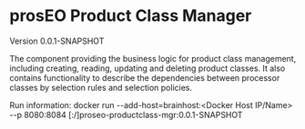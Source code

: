 # prosEO Product Class Manager

Version 0.0.1-SNAPSHOT

The component providing the business logic for product class management, including creating, reading, updating and deleting product classes. It also contains functionality to describe the dependencies between processor classes by selection rules and selection policies.

Run information:
    docker run --add-host=brainhost:<Docker Host IP/Name> --p 8080:8084 [<Registry Name>:<Registry Port>/]proseo-productclass-mgr:0.0.1-SNAPSHOT
    